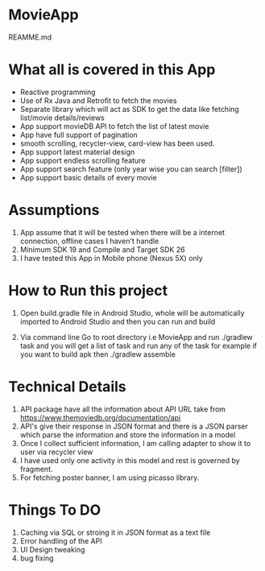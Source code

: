 # MovieApp

REAMME.md

What all is covered in this App
=====================================
- Reactive programming 
- Use of Rx Java and Retrofit to fetch the movies
- Separate library which will act as SDK to get the data like fetching list/movie details/reviews
- App support movieDB API to fetch the list of latest movie
- App have full support of pagination
- smooth scrolling, recycler-view, card-view has been used.
- App support latest material design
- App support endless scrolling feature
- App support search feature (only year wise you can search [filter])
- App support basic details of every movie

Assumptions
===========
1) App assume that it will be tested when there will be a internet connection, offline cases I haven't handle
2) Minimum SDK 19 and Compile and Target SDK 26
3) I have tested this App in Mobile phone (Nexus 5X) only

How to Run this project
=======================
1) Open build.gradle file in Android Studio, whole will be automatically imported to Android Studio and then you can run and build

2) Via command line
Go to root directory i.e MovieApp and run ./gradlew task and you will get a list of task and run any of the task
for example if you want to build apk then ./gradlew assemble

Technical Details
=================
1) API package have all the information about API URL take from https://www.themoviedb.org/documentation/api
2) API's give their response in JSON format and there is a JSON parser which parse the information and store the information in a model
3) Once I collect sufficient information, I am calling adapter to show it to user via recycler view
4) I have used only one activity in this model and rest is governed by fragment.
5) For fetching poster banner, I am using picasso library.

Things To DO
============
1) Caching via SQL or stroing it in JSON format as a text file
2) Error handling of the API
3) UI Design tweaking
4) bug fixing
